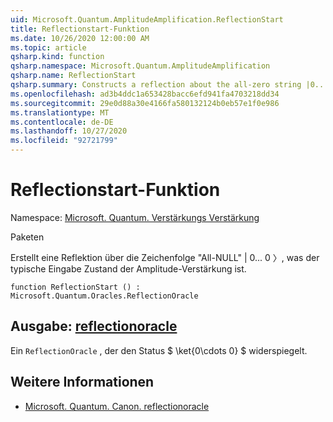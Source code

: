 ```yaml
---
uid: Microsoft.Quantum.AmplitudeAmplification.ReflectionStart
title: Reflectionstart-Funktion
ms.date: 10/26/2020 12:00:00 AM
ms.topic: article
qsharp.kind: function
qsharp.namespace: Microsoft.Quantum.AmplitudeAmplification
qsharp.name: ReflectionStart
qsharp.summary: Constructs a reflection about the all-zero string |0...0〉, which is the typical input state to amplitude amplification.
ms.openlocfilehash: ad3b4ddc1a653428bacc6efd941fa4703218dd34
ms.sourcegitcommit: 29e0d88a30e4166fa580132124b0eb57e1f0e986
ms.translationtype: MT
ms.contentlocale: de-DE
ms.lasthandoff: 10/27/2020
ms.locfileid: "92721799"
---
```

# <a name="reflectionstart-function"></a>Reflectionstart-Funktion

Namespace: [Microsoft. Quantum. Verstärkungs Verstärkung](xref:Microsoft.Quantum.AmplitudeAmplification)

Paketen [](https://nuget.org/packages/)


Erstellt eine Reflektion über die Zeichenfolge "All-NULL" | 0... 0 〉, was der typische Eingabe Zustand der Amplitude-Verstärkung ist.

```qsharp
function ReflectionStart () : Microsoft.Quantum.Oracles.ReflectionOracle
```


## <a name="output--reflectionoracle"></a>Ausgabe: [reflectionoracle](xref:Microsoft.Quantum.Oracles.ReflectionOracle)

Ein `ReflectionOracle` , der den Status $ \ket{0\cdots 0} $ widerspiegelt.

## <a name="see-also"></a>Weitere Informationen

- [Microsoft. Quantum. Canon. reflectionoracle](xref:Microsoft.Quantum.Canon.ReflectionOracle)